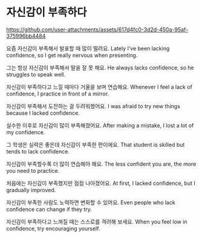 # 자신감이 부족하다 

https://github.com/user-attachments/assets/617d4fc0-3d2d-450a-95af-375996bb4484


요즘 자신감이 부족해서 발표할 때 많이 떨려요.
Lately I’ve been lacking confidence, so I get really nervous when presenting.

그는 항상 자신감이 부족해서 말을 잘 못 해요.
He always lacks confidence, so he struggles to speak well.

자신감이 부족하다고 느낄 때마다 거울을 보며 연습해요.
Whenever I feel a lack of confidence, I practice in front of a mirror.

자신감이 부족해서 도전하는 걸 두려워했어요.
I was afraid to try new things because I lacked confidence.

실수한 이후로 자신감이 많이 부족해졌어요.
After making a mistake, I lost a lot of my confidence.

그 학생은 실력은 좋은데 자신감이 부족한 편이에요.
That student is skilled but tends to lack confidence.

자신감이 부족할수록 더 많이 연습해야 해요.
The less confident you are, the more you need to practice.

처음에는 자신감이 부족했지만 점점 나아졌어요.
At first, I lacked confidence, but I gradually improved.

자신감이 부족한 사람도 노력하면 변화할 수 있어요.
Even people who lack confidence can change if they try.

자신감이 부족하다고 느껴질 때는 스스로를 격려해 보세요.
When you feel low in confidence, try encouraging yourself.


